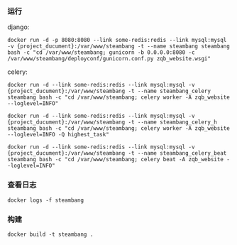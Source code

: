 ### 运行

django:

`docker run -d -p 8080:8080 --link some-redis:redis --link mysql:mysql -v {project_ducument}:/var/www/steambang -t --name steambang steambang bash -c "cd /var/www/steambang; gunicorn -b 0.0.0.0:8080 -c /var/www/steambang/deployconf/gunicorn.conf.py zqb_website.wsgi"`

celery:

`docker run -d --link some-redis:redis --link mysql:mysql -v {project_ducument}:/var/www/steambang -t --name steambang_celery steambang bash -c "cd /var/www/steambang; celery worker -A zqb_website --loglevel=INFO"`

`docker run -d --link some-redis:redis --link mysql:mysql -v {project_ducument}:/var/www/steambang -t --name steambang_celery_h steambang bash -c "cd /var/www/steambang; celery worker -A zqb_website --loglevel=INFO -Q highest_task"`

`docker run -d --link some-redis:redis --link mysql:mysql -v {project_ducument}:/var/www/steambang -t --name steambang_celery_beat steambang bash -c "cd /var/www/steambang; celery beat -A zqb_website --loglevel=INFO"`



### 查看日志
`docker logs -f steambang`

### 构建
`docker build -t steambang .`
